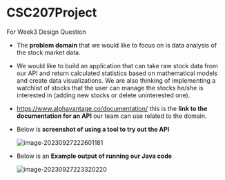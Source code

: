 # CSC207Project
For Week3 Design Question

- The **problem domain** that we would like to focus on is data analysis of the stock market data.

- We would like to build an application that can take raw stock data from our API and return calculated statistics based on mathematical models and create data visualizations. We are also thinking of implementing a watchlist of stocks that the user can manage the stocks he/she is interested in (adding new stocks or delete uninterested one).

- https://www.alphavantage.co/documentation/ this is the **link to the documentation for an API** our team can use related to the domain.

- Below is **screenshot of using a tool to try out the API**

  ![image-20230927222601181](https://i.imgur.com/MOpBqAF.png)

- Below is an **Example output of running our Java code**

  ![image-20230927223320220](https://i.imgur.com/Abz9yXP.png)
